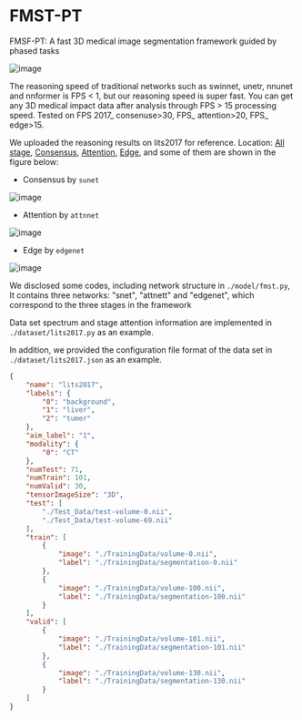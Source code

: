 # FMST-PT
FMSF-PT: A fast 3D medical image segmentation framework guided by phased tasks

![image](https://user-images.githubusercontent.com/33023091/169638563-d4b4d644-6e2c-44d4-a48c-21d7b67d77e0.png)

The reasoning speed of traditional networks such as swinnet, unetr, nnunet and nnformer is FPS < 1, but our reasoning speed is super fast. You can get any 3D medical impact data after analysis through FPS > 15 processing speed. Tested on FPS 2017_ consenuse>30, FPS_ attention>20, FPS_ edge>15.

We uploaded the reasoning results on lits2017 for reference. Location: [All stage](https://github.com/Human9000/FMST-PT/tree/main/val), [Consensus](https://github.com/Human9000/FMST-PT/tree/main/val/attention), [Attention](https://github.com/Human9000/FMST-PT/tree/main/val/consensus), [Edge](https://github.com/Human9000/FMST-PT/tree/main/val/edge), and some of them are shown in the figure below:

- Consensus by `sunet`

![image](https://user-images.githubusercontent.com/33023091/170104382-a47039cb-2737-49c2-993d-7bf6cb5eb5ee.png)

- Attention by `attnnet`

![image](https://user-images.githubusercontent.com/33023091/170104534-09d0311a-42af-4955-8284-0614ee38f20c.png)

- Edge by `edgenet`

![image](https://user-images.githubusercontent.com/33023091/170104617-ccaeb89a-30ae-425e-93ab-ded79bf1f0ed.png)



We disclosed some codes, including network structure in `./model/fmst.py`, It contains three networks: "snet", "attnett" and "edgenet", which correspond to the three stages in the framework

Data set spectrum and stage attention information are implemented in `./dataset/lits2017.py` as an example. 

In addition, we provided the configuration file format of the data set in `./dataset/lits2017.json` as an example.
```json
{
    "name": "lits2017",
    "labels": {
        "0": "background",
        "1": "liver",
        "2": "tumer"
    },
    "aim_label": "1",
    "modality": {
        "0": "CT"
    },
    "numTest": 71,
    "numTrain": 101,
    "numValid": 30,
    "tensorImageSize": "3D",
    "test": [
        "./Test_Data/test-volume-0.nii",
        "./Test_Data/test-volume-69.nii"
    ],
    "train": [
        {
            "image": "./TrainingData/volume-0.nii",
            "label": "./TrainingData/segmentation-0.nii"
        },
        {
            "image": "./TrainingData/volume-100.nii",
            "label": "./TrainingData/segmentation-100.nii"
        }
    ],
    "valid": [
        {
            "image": "./TrainingData/volume-101.nii",
            "label": "./TrainingData/segmentation-101.nii"
        },
        {
            "image": "./TrainingData/volume-130.nii",
            "label": "./TrainingData/segmentation-130.nii"
        }
    ]
}
```

